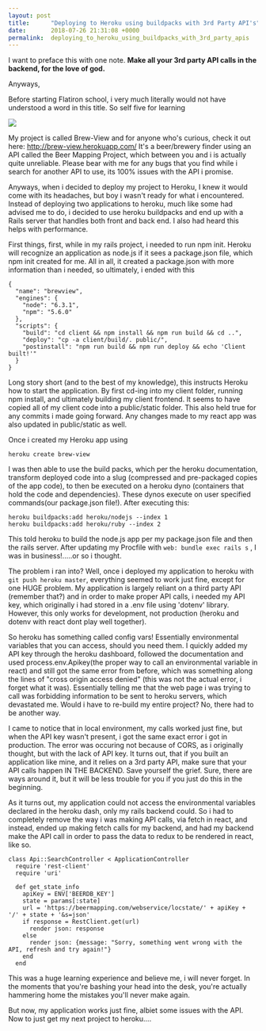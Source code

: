 ```yaml
---
layout: post
title:      "Deploying to Heroku using buildpacks with 3rd Party API's"
date:       2018-07-26 21:31:08 +0000
permalink:  deploying_to_heroku_using_buildpacks_with_3rd_party_apis
---
```



I want to preface this with one note. **Make all your 3rd party API calls in the backend, for the love of god.**

Anyways, 

Before starting Flatiron school, i very much literally would not have understood a word in this title. So self five for learning 

![](https://media.giphy.com/media/cJgkhpLgsuTkY/giphy.gif)

My project is called Brew-View and for anyone who's curious, check it out here: http://brew-view.herokuapp.com/ 
It's a beer/brewery finder using an API called the Beer Mapping Project, which between you and i is actually quite unreliable. Please bear with me for any bugs that you find while i search for another API to use, its 100% issues with the API i promise. 

Anyways, when i decided to deploy my project to Heroku, I knew it would come with its headaches, but boy i wasn't ready for what i encountered. Instead of deploying two applications to heroku, much like some had advised me to do, i decided to use heroku buildpacks and end up with a Rails server that handles both front and back end. I also had heard this helps with performance.

First things, first, while in my rails project, i needed to run npm init. Heroku will recognize an application as node.js if it sees a package.json file, which npm init created for me. All in all, it created a package.json with more information than i needed, so ultimately, i ended with this 

```
{
  "name": "brewview",
  "engines": {
    "node": "6.3.1",
    "npm": "5.6.0"
  },
  "scripts": {
    "build": "cd client && npm install && npm run build && cd ..",
    "deploy": "cp -a client/build/. public/",
    "postinstall": "npm run build && npm run deploy && echo 'Client built!'"
  }
}
```

Long story short (and to the best of my knowledge), this instructs Heroku how to start the application. By first cd-ing into my client folder, running npm install, and ultimately building my client frontend. It seems to have copied all of my client code into a public/static folder. This also held true for any commits i made going forward. Any changes made to my react app was also updated in public/static as well. 

Once i created my Heroku app using 
```
heroku create brew-view
```
I was then able to use the build packs, which per the heroku documentation, transform deployed code into a slug (compressed and pre-packaged copies of the app code), to then be executed on a heroku dyno (containers that hold the code and dependencies). These dynos execute on user specified commands(our package.json file!). After executing this:

```
heroku buildpacks:add heroku/nodejs --index 1
heroku buildpacks:add heroku/ruby --index 2
```

This told heroku to build the node.js app per my package.json file and then the rails server. After updating my Procfile with `web: bundle exec rails s` , I was in business!.....or so i thought.

The problem i ran into? Well, once i deployed my application to heroku with `git push heroku master`, everything seemed to work just fine, except for one HUGE problem. My application is largely reliant on a third party API (remember that?) and in order to make proper API calls, i needed my API key, which originally i had stored in a .env file using 'dotenv' library. However, this only works for development, not production (heroku and dotenv with react dont play well together). 

So heroku has something called config vars! Essentially environmental variables that you can access, should you need them. I quickly added my API key through the heroku dashboard, followed the documentation and used process.env.Apikey(the proper way to call an environmental variable in react) and still got the same error from before, which was something along the lines of "cross origin access denied" (this was not the actual error, i forget what it was). Essentially telling me that the web page i was trying to call was forbidding information to be sent to heroku servers, which devastated me. Would i have to re-build my entire project? No, there had to be another way. 

I came to notice that in local environment, my calls worked just fine, but when the API key wasn't present, i got the same exact error i got in production. The error was occuring not because of CORS, as i originally thought, but with the lack of API key. It turns out, that if you built an application like mine, and it relies on a 3rd party API, make sure that your API calls happen IN THE BACKEND. Save yourself the grief. Sure, there are ways around it, but it will be less trouble for you if you just do this in the beginning. 

As it turns out, my application could not access the environmental variables declared in the heroku dash, only my rails backend could. So i had to completely remove the way i was making API calls, via fetch in react, and instead, ended up making fetch calls for my backend, and had my backend make the API call in order to pass the data to redux to be rendered in react, like so.

```
class Api::SearchController < ApplicationController
  require 'rest-client'
  require 'uri'

  def get_state_info
    apiKey = ENV['BEERDB_KEY']
    state = params[:state]
    url = 'https://beermapping.com/webservice/locstate/' + apiKey + '/' + state + '&s=json'
    if response = RestClient.get(url)
      render json: response
    else
      render json: {message: "Sorry, something went wrong with the API, refresh and try again!"}
    end
  end
```

This was a huge learning experience and believe me, i will never forget. In the moments that you're bashing your head into the desk, you're actually hammering home the mistakes you'll never make again.

But now, my application works just fine, albiet some issues with the API. Now to just get my next project to heroku....

